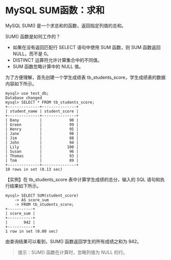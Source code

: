 # MySQL SUM函数：求和



MySQL SUM() 是一个求总和的函数，返回指定列值的总和。



SUM() 函数是如何工作的？

- 如果在没有返回匹配行 SELECT 语句中使用 SUM 函数，则 SUM 函数返回 NULL，而不是 0。
- DISTINCT 运算符允许计算集合中的不同值。
- SUM 函数忽略计算中的 NULL 值。



为了方便理解，首先创建一个学生成绩表 tb_students_score，学生成绩表的数据内容如下所示。

```mysql
mysql> use test_db;
Database changed
mysql> SELECT * FROM tb_students_score;
+--------------+---------------+
| student_name | student_score |
+--------------+---------------+
| Dany         |            90 |
| Green        |            99 |
| Henry        |            95 |
| Jane         |            98 |
| Jim          |            88 |
| John         |            94 |
| Lily         |           100 |
| Susan        |            96 |
| Thomas       |            93 |
| Tom          |            89 |
+--------------+---------------+
10 rows in set (0.13 sec)
```

【实例】在 tb_students_score 表中计算学生成绩的总分，输入的 SQL 语句和执行结果如下所示。

```
mysql> SELECT SUM(student_score)
    -> AS score_sum
    -> FROM tb_students_score;
+-----------+
| score_sum |
+-----------+
|       942 |
+-----------+
1 row in set (0.00 sec)
```

由查询结果可以看到，SUM() 函数返回学生的所有成绩之和为 942。

> 提示：SUM() 函数在计算时，忽略列值为 NULL 的行。

